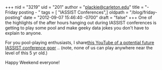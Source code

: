 +++
nid = "3219"
uid = "201"
author = "plackie@carleton.edu"
title = "- Friday posting - "
tags = [ "IASSIST Conferences",]
oldpath = "/blog/friday-posting"
date = "2012-09-07 15:46:40 -0700"
draft = "false"
+++
One of the highlights of the after hours hanging out during IASSIST
conferences is getting to play some pool and make geeky data jokes you
don\'t have to explain to anyone.  

For you pool-playing enthusiasts, I share[this YouTube of a potential
future IASSIST conference
goer](http://www.youtube.com/watch?v=H7B1NhceHEg&category=&feature=edu_spotlight "5-yr Old Pool Prodigy")
.. (note, none of us can play anywhere near the level of this 5 yr
old.) 

Happy Weekend everyone! 
